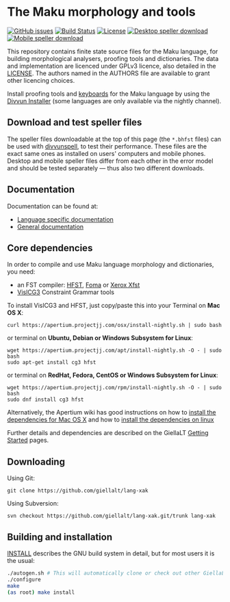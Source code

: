 The Maku morphology and tools
==========================================

[![GitHub issues](https://img.shields.io/github/issues-raw/giellalt/lang-xak)](https://github.com/giellalt/lang-xak/issues)
[![Build Status](https://divvun-tc.thetc.se/api/github/v1/repository/giellalt/lang-xak/main/badge.svg)](https://github.com/giellalt/lang-xak/actions)
[![License](https://img.shields.io/github/license/giellalt/lang-xak)](https://github.com/giellalt/lang-xak/blob/main/LICENSE)
[![Desktop speller download](https://img.shields.io/badge/download%40latest-desktop--bhfst-brightgreen)](https://pahkat.uit.no/main/download/speller-xak?platform=desktop&channel=nightly)
[![Mobile speller download](https://img.shields.io/badge/download%40latest-mobile--bhfst-brightgreen)](https://pahkat.uit.no/main/download/speller-xak?platform=mbile&channel=nightly)

This repository contains finite state source files for the Maku language,
for building morphological analysers, proofing tools
and dictionaries. The data and implementation are licenced under GPLv3
licence, also detailed in the
[LICENSE](https://github.com/giellalt/lang-xak/blob/main/LICENSE). The
authors named in the AUTHORS file are available to grant other licencing
choices.

Install proofing tools and [keyboards](https://github.com/giellalt/keyboard-xak)
for the Maku language by using the [Divvun Installer](http://divvun.no)
(some languages are only available via the nightly channel).

Download and test speller files
-------------------------------

The speller files downloadable at the top of this page (the `*.bhfst` files) can
be used with [divvunspell](https://github.com/divvun/divvunspell), to test their
performance. These files are the exact same ones as installed on users' computers
and mobile phones. Desktop and mobile speller files differ from each other in the
error model and should be tested separately — thus also two different downloads.

Documentation
-------------

Documentation can be found at:

- [Language specific documentation](https://giellalt.github.io/lang-xak/)
- [General documentation](https://giellalt.github.io/)

Core dependencies
-----------------

In order to compile and use Maku language morphology and
dictionaries, you need:

- an FST compiler: [HFST](https://github.com/hfst/hfst), [Foma](https://github.com/mhulden/foma) or [Xerox Xfst](https://web.stanford.edu/~laurik/fsmbook/home.html)
- [VislCG3](https://visl.sdu.dk/svn/visl/tools/vislcg3/trunk) Constraint Grammar tools

To install VislCG3 and HFST, just copy/paste this into your Terminal on **Mac OS X**:

```
curl https://apertium.projectjj.com/osx/install-nightly.sh | sudo bash
```

or terminal on **Ubuntu, Debian or Windows Subsystem for Linux**:

```
wget https://apertium.projectjj.com/apt/install-nightly.sh -O - | sudo bash
sudo apt-get install cg3 hfst
```

or terminal on **RedHat, Fedora, CentOS or Windows Subsystem for Linux**:

```
wget https://apertium.projectjj.com/rpm/install-nightly.sh -O - | sudo bash
sudo dnf install cg3 hfst
```

Alternatively, the Apertium wiki has good instructions on how to [install the dependencies for Mac
OS X](https://wiki.apertium.org/wiki/Apertium_on_Mac_OS_X) and how to [install
the dependencies on
linux](https://wiki.apertium.org/wiki/Installation_of_grammar_libraries)

Further details and dependencies are described on the GiellaLT [Getting Started](https://giellalt.uit.no/infra/GettingStarted.html) pages.

Downloading
-----------

Using Git:
```
git clone https://github.com/giellalt/lang-xak
```

Using Subversion:
```
svn checkout https://github.com/giellalt/lang-xak.git/trunk lang-xak
```

Building and installation
-------------------------

[INSTALL](https://github.com/giellalt/lang-xak/blob/main/INSTALL)
describes the GNU build system in detail, but for most users it is the usual:

```sh
./autogen.sh # This will automatically clone or check out other GiellaLT dependencies
./configure
make
(as root) make install
```
